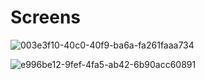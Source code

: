 # Screens
![003e3f10-40c0-40f9-ba6a-fa261faaa734](https://user-images.githubusercontent.com/48187633/53723590-192a6e00-3e8e-11e9-8f7b-76f7cc102d2e.png)

![e996be12-9fef-4fa5-ab42-6b90acc60891](https://user-images.githubusercontent.com/48187633/53724037-ff3d5b00-3e8e-11e9-9607-dae258a28059.png)
